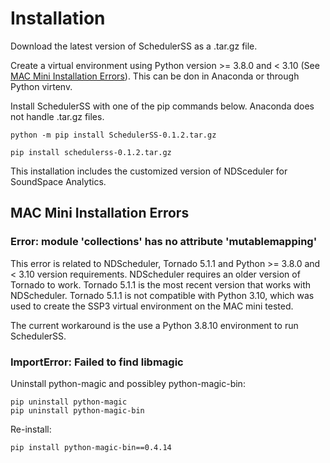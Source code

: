 # Installation

Download the latest version of SchedulerSS as a .tar.gz file.

Create a virtual environment using Python version >= 3.8.0 and < 3.10 (See [MAC Mini Installation Errors](installation.md#mac-mini-installation-errors)). This can be don in Anaconda or through Python virtenv.

Install SchedulerSS with one of the pip commands below. Anaconda does not handle .tar.gz files. 

    python -m pip install SchedulerSS-0.1.2.tar.gz
    
    pip install schedulerss-0.1.2.tar.gz

This installation includes the customized version of NDSceduler for SoundSpace Analytics. 

## MAC Mini Installation Errors

### Error: module 'collections' has no attribute 'mutablemapping'
This error is related to NDScheduler, Tornado 5.1.1 and Python >= 3.8.0 and < 3.10 version requirements. NDScheduler requires an older version of Tornado to work. Tornado 5.1.1 is the most recent version that works with NDScheduler. Tornado 5.1.1 is not compatible with Python 3.10, which was used to create the SSP3 virtual environment on the MAC mini tested. 

The current workaround is the use a Python 3.8.10 environment to run SchedulerSS. 

### ImportError: Failed to find libmagic
Uninstall python-magic and possibley python-magic-bin:
    
    pip uninstall python-magic
    pip uninstall python-magic-bin

Re-install:
    
    pip install python-magic-bin==0.4.14
